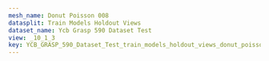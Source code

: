 ```yaml
---
mesh_name: Donut Poisson 008
datasplit: Train Models Holdout Views
dataset_name: Ycb Grasp 590 Dataset Test
view: _10_1_3
key: YCB_GRASP_590_Dataset_Test_train_models_holdout_views_donut_poisson_008__10_1_3
---
```

